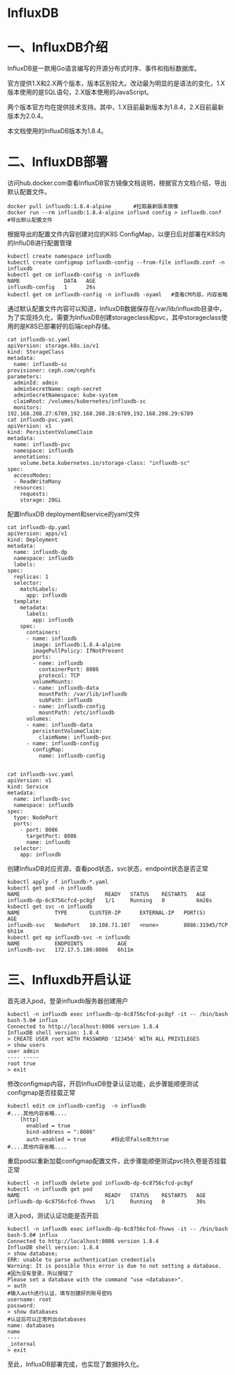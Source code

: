 # InfluxDB


# 一、InfluxDB介绍

InfluxDB是一款用Go语言编写的开源分布式时序、事件和指标数据库。

官方提供1.X和2.X两个版本，版本区别较大。改动最为明显的是语法的变化，1.X版本使用的是SQL语句，2.X版本使用的JavaScript。

两个版本官方均在提供技术支持。其中，1.X目前最新版本为1.8.4，2.X目前最新版本为2.0.4。

本文档使用的InfluxDB版本为1.8.4。

# 二、InfluxDB部署

访问hub.docker.com查看InfluxDB官方镜像文档说明，根据官方文档介绍，导出默认配置文件。

```shell
docker pull influxdb:1.8.4-alpine       #拉取最新版本镜像
docker run --rm influxdb:1.8.4-alpine influxd config > influxdb.conf   #导出默认配置文件

```
根据导出的配置文件内容创建对应的K8S ConfigMap，以便日后对部署在K8S内的InfluDB进行配置管理

```shell
kubectl create namespace influxdb
kubectl create configmap influxdb-config --from-file influxdb.conf -n influxdb
kubectl get cm influxdb-config -n influxdb
NAME              DATA   AGE
influxdb-config   1      26s
kubectl get cm influxdb-config -n influxdb -oyaml   #查看CM内容，内容省略
```


通过默认配置文件内容可以知道，InfluxDB数据保存在/var/lib/influxdb目录中，为了实现持久化，需要为InfluxDB创建storageclass和pvc，其中storageclass使用的是K8S已部署好的后端ceph存储。

```shell
cat influxdb-sc.yaml
apiVersion: storage.k8s.io/v1
kind: StorageClass
metadata:
  name: influxdb-sc
provisioner: ceph.com/cephfs
parameters:
  adminId: admin
  adminSecretName: ceph-secret
  adminSecretNamespace: kube-system
  claimRoot: /volumes/kubernetes/influxdb-sc
  monitors: 192.168.208.27:6789,192.168.208.28:6789,192.168.208.29:6789
cat influxdb-pvc.yaml
apiVersion: v1
kind: PersistentVolumeClaim
metadata:
  name: influxdb-pvc
  namespace: influxdb
  annotations:
    volume.beta.kubernetes.io/storage-class: "influxdb-sc"
spec:
  accessModes:
  - ReadWriteMany
  resources:
    requests:
    storage: 20Gi
```


配置InfluxDB deployment和service的yaml文件

```shell
cat influxdb-dp.yaml
apiVersion: apps/v1
kind: Deployment
metadata:
  name: influxdb-dp
  namespace: influxdb
  labels:
spec:
  replicas: 1
  selector:
    matchLabels:
      app: influxdb
  template:
    metadata:
      labels:
        app: influxdb
    spec:
      containers:
      - name: influxdb
        image: influxdb:1.8.4-alpine
        imagePullPolicy: IfNotPresent
        ports:
        - name: influxdb
          containerPort: 8086
          protocol: TCP
        volumeMounts:
        - name: influxdb-data
          mountPath: /var/lib/influxdb
          subPath: influxdb
        - name: influxdb-config
          mountPath: /etc/influxdb
      volumes:
      - name: influxdb-data
        persistentVolumeClaim:
          claimName: influxdb-pvc
      - name: influxdb-config
        configMap:
          name: influxdb-config
		  
		  
cat influxdb-svc.yaml
apiVersion: v1
kind: Service
metadata:
  name: influxdb-svc
  namespace: influxdb
spec:
  type: NodePort
  ports:
    - port: 8086
      targetPort: 8086
      name: influxdb
  selector:
    app: influxdb
```

创建InfluxDB对应资源，查看pod状态，svc状态，endpoint状态是否正常

```shell
kubectl apply -f influxdb-*.yaml
kubectl get pod -n influxdb
NAME                           READY   STATUS    RESTARTS   AGE
influxdb-dp-6c8756cfcd-pc8gf   1/1     Running   0          6m28s
kubectl get svc -n influxdb
NAME           TYPE       CLUSTER-IP      EXTERNAL-IP   PORT(S)          AGE
influxdb-svc   NodePort   10.108.71.107   <none>        8086:31945/TCP   6h11m
kubectl get ep influxdb-svc -n influxdb
NAME           ENDPOINTS           AGE
influxdb-svc   172.17.5.186:8086   6h11m
```


# 三、Influxdb开启认证

首先进入pod，登录influxdb服务器创建用户

```shell
kubectl -n influxdb exec influxdb-dp-6c8756cfcd-pc8gf -it -- /bin/bash
bash-5.0# influx
Connected to http://localhost:8086 version 1.8.4
InfluxDB shell version: 1.8.4
> CREATE USER root WITH PASSWORD '123456' WITH ALL PRIVILEGES
> show users
user admin
---- -----
root true
> exit

```

修改configmap内容，开启InfluxDB登录认证功能，此步骤能顺便测试configmap是否挂载正常

```shell
kubectl edit cm influxdb-config  -n influxdb
#....其他内容省略....
    [http]
      enabled = true
      bind-address = ":8086"
      auth-enabled = true        #将此项false改为true
#....其他内容省略....
```


重启pod以重新加载configmap配置文件，此步骤能顺便测试pvc持久卷是否挂载正常

```shell
kubectl -n influxdb delete pod influxdb-dp-6c8756cfcd-pc8gf
kubectl -n influxdb get pod
NAME                           READY   STATUS    RESTARTS   AGE
influxdb-dp-6c8756cfcd-fhvws   1/1     Running   0          30s

```

进入pod，测试认证功能是否开启

```shell
kubectl -n influxdb exec influxdb-dp-6c8756cfcd-fhvws -it -- /bin/bash
bash-5.0# influx
Connected to http://localhost:8086 version 1.8.4
InfluxDB shell version: 1.8.4
> show database;
ERR: unable to parse authentication credentials
Warning: It is possible this error is due to not setting a database.        #因为没有登录，所以报错了
Please set a database with the command "use <database>".
> auth                                                                      #输入auth进行认证，填写创建好的账号密码
username: root
password:
> show databases                                                            #认证后可以正常列出databases
name: databases
name
----
_internal
> exit
```

至此，InfluxDB部署完成，也实现了数据持久化。